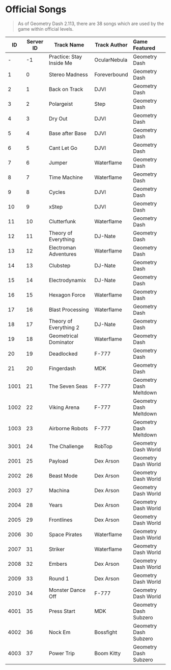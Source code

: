 # Official Songs

> As of Geometry Dash 2.113, there are 38 songs which are used by the game within official levels.

|  ID  | Server ID |       Track Name         | Track Author | Game Featured |
|------|-----------|--------------------------|--------------|:--------------|
| -    | -1        | Practice: Stay Inside Me | OcularNebula | Geometry Dash |
| 1    | 0         | Stereo Madness           | Foreverbound | Geometry Dash |
| 2    | 1         | Back on Track            | DJVI         | Geometry Dash |
| 3    | 2         | Polargeist               | Step         | Geometry Dash |
| 4    | 3         | Dry Out                  | DJVI         | Geometry Dash |
| 5    | 4         | Base after Base          | DJVI         | Geometry Dash |
| 6    | 5         | Cant Let Go              | DJVI         | Geometry Dash |
| 7    | 6         | Jumper                   | Waterflame   | Geometry Dash |
| 8    | 7         | Time Machine             | Waterflame   | Geometry Dash |
| 9    | 8         | Cycles                   | DJVI         | Geometry Dash |
| 10   | 9         | xStep                    | DJVI         | Geometry Dash |
| 11   | 10        | Clutterfunk              | Waterflame   | Geometry Dash |
| 12   | 11        | Theory of Everything     | DJ-Nate      | Geometry Dash |
| 13   | 12        | Electroman Adventures    | Waterflame   | Geometry Dash |
| 14   | 13        | Clubstep                 | DJ-Nate      | Geometry Dash |
| 15   | 14        | Electrodynamix           | DJ-Nate      | Geometry Dash |
| 16   | 15        | Hexagon Force            | Waterflame   | Geometry Dash |
| 17   | 16        | Blast Processing         | Waterflame   | Geometry Dash |
| 18   | 17        | Theory of Everything 2   | DJ-Nate      | Geometry Dash |
| 19   | 18        | Geometrical Dominator    | Waterflame   | Geometry Dash |
| 20   | 19        | Deadlocked               | F-777        | Geometry Dash |
| 21   | 20        | Fingerdash               | MDK          | Geometry Dash |
| 1001 | 21        | The Seven Seas           | F-777        | Geometry Dash Meltdown |
| 1002 | 22        | Viking Arena             | F-777        | Geometry Dash Meltdown |
| 1003 | 23        | Airborne Robots          | F-777        | Geometry Dash Meltdown |
| 3001 | 24        | The Challenge            | RobTop       | Geometry Dash World |
| 2001 | 25        | Payload                  | Dex Arson    | Geometry Dash World |
| 2002 | 26        | Beast Mode               | Dex Arson    | Geometry Dash World |
| 2003 | 27        | Machina                  | Dex Arson    | Geometry Dash World |
| 2004 | 28        | Years                    | Dex Arson    | Geometry Dash World |
| 2005 | 29        | Frontlines               | Dex Arson    | Geometry Dash World |
| 2006 | 30        | Space Pirates            | Waterflame   | Geometry Dash World |
| 2007 | 31        | Striker                  | Waterflame   | Geometry Dash World |
| 2008 | 32        | Embers                   | Dex Arson    | Geometry Dash World |
| 2009 | 33        | Round 1                  | Dex Arson    | Geometry Dash World |
| 2010 | 34        | Monster Dance Off        | F-777        | Geometry Dash World |
| 4001 | 35        | Press Start              | MDK          | Geometry Dash Subzero |
| 4002 | 36        | Nock Em                  | Bossfight    | Geometry Dash Subzero |
| 4003 | 37        | Power Trip               | Boom Kitty   | Geometry Dash Subzero |